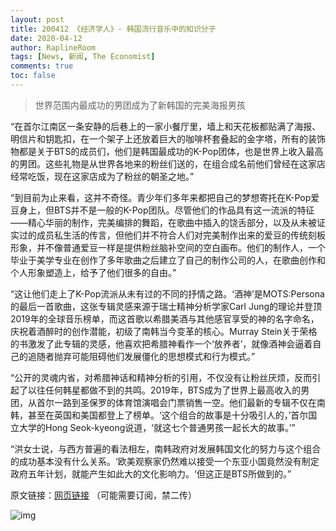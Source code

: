 ```yaml
---
layout: post
title: 200412 《经济学人》- 韩国流行音乐中的知识分子
date: 2020-04-12
author: RaplineRoom
tags: [News, 新闻, The Economist]
comments: true
toc: false
---
```


> 世界范围内最成功的男团成为了新韩国的完美海报男孩

“在首尔江南区一条安静的后巷上的一家小餐厅里，墙上和天花板都贴满了海报、明信片和钥匙扣，在一个架子上还放着巨大的咖啡杯套叠起的金字塔，所有的装饰物都是关于BTS的成员们，他们是韩国最成功的K-Pop团体，也是世界上收入最高的男团。这些礼物是从世界各地来的粉丝们送的，在组合成名前他们曾经在这家店经常吃饭，现在这家店成为了粉丝的朝圣之地。”

“到目前为止来看，这并不奇怪。青少年们多年来都把自己的梦想寄托在K-Pop爱豆身上，但BTS并不是一般的K-Pop团队。尽管他们的作品具有这一流派的特征——精心华丽的制作，完美编排的舞蹈，在歌曲中插入的饶舌部分，以及从未被证实过的成员私生活的传言，但他们并不符合人们对完美制作出来的爱豆的传统刻板形象，并不像普通爱豆一样是提供粉丝脑补空间的空白画布。他们的制作人，一个毕业于美学专业在创作了多年歌曲之后建立了自己的制作公司的人，在歌曲创作和个人形象塑造上，给予了他们很多的自由。”

“这让他们走上了K-Pop流派从未有过的不同的抒情之路。‘酒神’是MOTS:Persona的最后一首歌曲，这张专辑灵感来源于瑞士精神分析学家Carl Jung的理论并登顶2019年的全球音乐榜单，而这首歌以希腊美酒与其他感官享受的神的名字命名，庆祝着酒醉时的创作潜能，初级了南韩当今变革的核心。Murray Stein关于荣格的书激发了此专辑的灵感，他喜欢把希腊神看作一个‘放养者’，就像酒神会逼着自己的追随者抛弃可能阻碍他们发展僵化的思想模式和行为模式。”

“公开的灵魂内省，对希腊神话和精神分析的引用，不仅没有让粉丝厌烦，反而引起了以往任何韩星都做不到的共鸣。2019年，BTS成为了世界上最高收入的男团，从首尔一路到圣保罗的体育馆演唱会门票销售一空。他们最新的专辑不仅在南韩，甚至在英国和美国都登上了榜单。‘这个组合的故事是十分吸引人的，’首尔国立大学的Hong Seok-kyeong说道，‘就这七个普通男孩一起长大的故事。’”

“洪女士说，与西方普遍的看法相左，南韩政府对发展韩国文化的努力与这个组合的成功基本没有什么关系。‘欧美观察家仍然难以接受一个东亚小国竟然没有制定政府五年计划，就能产生如此大的文化影响力。‘但这正是BTS所做到的。”

原文链接：[网页链接](http://t.cn/A6w2WX1J) （可能需要订阅，禁二传）

![img](https://tva1.sinaimg.cn/large/007S8ZIlgy1gdrlmgu5dsj30j60asaak.jpg)

